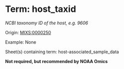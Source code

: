 # Term: host_taxid

*NCBI taxonomy ID of the host, e.g. 9606*

Origin: [MIXS:0000250](https://w3id.org/mixs/0000250)

Example: None

Sheet(s) containing term: host-associated_sample_data

**Not required, but recommended by NOAA Omics**
